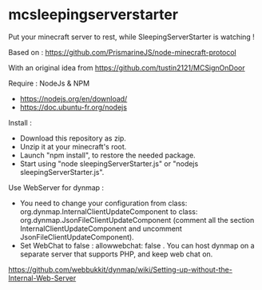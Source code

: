 # mcsleepingserverstarter
Put your minecraft server to rest, while SleepingServerStarter is watching !

Based on : 
https://github.com/PrismarineJS/node-minecraft-protocol

With an original idea from https://github.com/tustin2121/MCSignOnDoor

Require :
NodeJs & NPM
  * https://nodejs.org/en/download/
  * https://doc.ubuntu-fr.org/nodejs

Install :
 * Download this repository as zip.
 * Unzip it at your minecraft's root.
 * Launch "npm install", to restore the needed package.
 * Start using "node sleepingServerStarter.js" or "nodejs sleepingServerStarter.js".

Use WebServer for dynmap :
 * You need to change your configuration from class: org.dynmap.InternalClientUpdateComponent to class: org.dynmap.JsonFileClientUpdateComponent (comment all the section InternalClientUpdateComponent and uncomment JsonFileClientUpdateComponent).
 * Set WebChat to false : allowwebchat: false .
  You can host dynmap on a separate server that supports PHP, and keep web chat on.

https://github.com/webbukkit/dynmap/wiki/Setting-up-without-the-Internal-Web-Server

